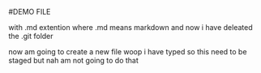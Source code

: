 #DEMO FILE 

with .md extention where .md means markdown 
and now i have deleated the .git folder

now am going to create a new file woop i have typed so this need to be staged but nah am not going to do that 
